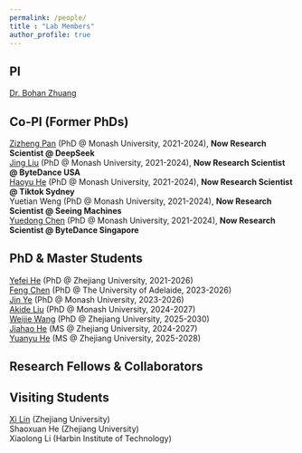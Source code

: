 ```yaml
---
permalink: /people/
title : "Lab Members"
author_profile: true
---
```

## PI
[Dr. Bohan Zhuang](https://hygge02.github.io/)

## Co-PI (Former PhDs)
[Zizheng Pan](https://scholar.google.com.au/citations?user=w_VMopoAAAAJ&hl=en) (PhD @ Monash University, 2021-2024), **Now Research Scientist @ DeepSeek**  
[Jing Liu](https://scholar.google.com/citations?user=-lHaZH4AAAAJ&hl=en) (PhD @ Monash University, 2021-2024), **Now Research Scientist @ ByteDance USA**  
[Haoyu He](https://scholar.google.com/citations?user=aU1zMhUAAAAJ&hl=en) (PhD @ Monash University, 2021-2024), **Now Research Scientist @ Tiktok Sydney**  
Yuetian Weng (PhD @ Monash University, 2021-2024), **Now Research Scientist @ Seeing Machines**  
[Yuedong Chen](https://scholar.google.com.sg/citations?user=GqgGZlQAAAAJ) (PhD @ Monash University, 2021-2024), **Now Research Scientist @ ByteDance Singapore**

## PhD & Master Students
[Yefei He](https://hexy.tech/) (PhD @ Zhejiang University, 2021-2026)  
[Feng Chen](https://github.com/Chenfeng1271) (PhD @ The University of Adelaide, 2023-2026)  
[Jin Ye](https://scholar.google.com/citations?user=UFBrJOAAAAAJ) (PhD @ Monash University, 2023-2026)  
[Akide Liu](https://scholar.google.com/citations?hl=en&user=1HjSeKgAAAAJ) (PhD @ Monash University, 2024-2027)  
[Weijie Wang](https://lhmd.top/) (PhD @ Zhejiang University, 2025-2030)  
[Jiahao He](https://github.com/Hygge02) (MS @ Zhejiang University, 2024-2027)  
[Yuanyu He](https://github.com/Yuanyu0) (MS @ Zhejiang University, 2025-2028)

## Research Fellows & Collaborators

## Visiting Students
[Xi Lin](https://github.com/erix025) (Zhejiang University)  
Shaoxuan He (Zhejiang University)  
Xiaolong Li (Harbin Institute of Technology)
